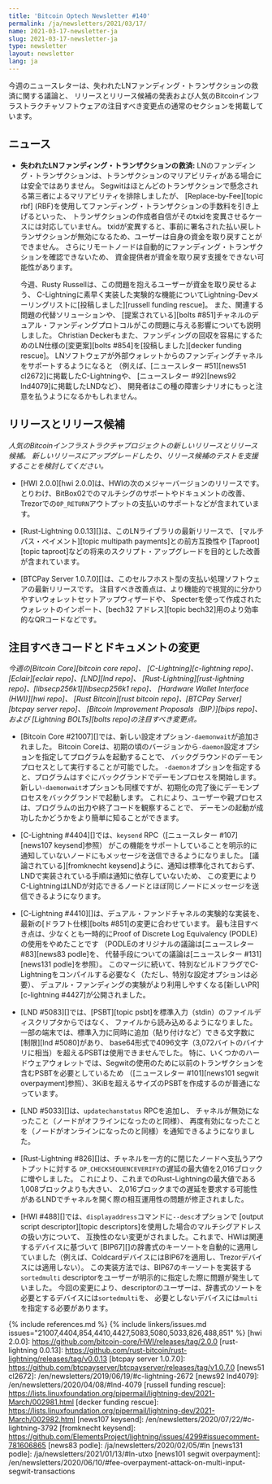 ```yaml
---
title: 'Bitcoin Optech Newsletter #140'
permalink: /ja/newsletters/2021/03/17/
name: 2021-03-17-newsletter-ja
slug: 2021-03-17-newsletter-ja
type: newsletter
layout: newsletter
lang: ja
---
```

今週のニュースレターは、失われたLNファンディング・トランザクションの救済に関する議論と、
リリースとリリース候補の発表および人気のBitcoinインフラストラクチャソフトウェアの注目すべき変更点の通常のセクションを掲載しています。

## ニュース

- **<!--rescuing-lost-ln-funding-transactions-->失われたLNファンディング・トランザクションの救済:**
  LNのファンディング・トランザクションは、トランザクションのマリアビリティがある場合には安全ではありません。
  Segwitはほとんどのトランザクションで懸念される第三者によるマリアビリティを排除しましたが、
  [Replace-by-Fee][topic rbf] (RBF)を使用してファンディング・トランザクションの手数料を引き上げるといった、
  トランザクションの作成者自信がそのtxidを変異させるケースには対応していません。
  txidが変異すると、事前に署名された払い戻しトランザクションが無効になるため、ユーザーは自身の資金を取り戻すことができません。
  さらにリモートノードは自動的にファンディング・トランザクションを確認できないため、
  資金提供者が資金を取り戻す支援をできない可能性があります。

    今週、Rusty Russellは、この問題を抱えるユーザーが資金を取り戻せるよう、
    C-Lightningに素早く実装した実験的な機能についてLightning-Devメーリングリストに[投稿しました][russell funding rescue]。
    また、関連する問題の代替ソリューションや、
    [提案されている][bolts #851]チャネルのデュアル・ファンディングプロトコルがこの問題に与える影響についても説明しました。
    Christian Deckerもまた、ファンディングの回収を容易にするためのLN仕様の[変更案][bolts #854]を[投稿しました][decker funding rescue]。
    LNソフトウェアが外部ウォレットからのファンディングチャネルをサポートするようになると
    （例えば、[ニュースレター #51][news51 cl2672]に掲載したC-Lightningや、
    [ニュースレター #92][news92 lnd4079]に掲載したLNDなど）、
    開発者はこの種の障害シナリオにもっと注意を払うようになるかもしれません。

## リリースとリリース候補

*人気のBitcoinインフラストラクチャプロジェクトの新しいリリースとリリース候補。
新しいリリースにアップグレードしたり、リリース候補のテストを支援することを検討してください。*

- [HWI 2.0.0][hwi 2.0.0]は、HWIの次のメジャーバージョンのリリースです。
  とりわけ、BitBox02でのマルチシグのサポートやドキュメントの改善、
  Trezorでの`OP_RETURN`アウトプットの支払いのサポートなどが含まれています。

- [Rust-Lightning 0.0.13][]は、このLNライブラリの最新リリースで、
  [マルチパス・ペイメント][topic multipath payments]との前方互換性や
  [Taproot][topic taproot]などの将来のスクリプト・アップグレードを目的とした改善が含まれています。

- [BTCPay Server 1.0.7.0][]は、このセルフホスト型の支払い処理ソフトウェアの最新リリースです。
  注目すべき改善点は、より機能的で視覚的に分かりやすいウォレットセットアップウィザードや、
  Specterを使って作成されたウォレットのインポート、[bech32 アドレス][topic bech32]用のより効率的なQRコードなどです。

## 注目すべきコードとドキュメントの変更

*今週の[Bitcoin Core][bitcoin core repo]、
[C-Lightning][c-lightning repo]、[Eclair][eclair repo]、[LND][lnd repo]、
[Rust-Lightning][rust-lightning repo]、[libsecp256k1][libsecp256k1 repo]、
[Hardware Wallet Interface (HWI)][hwi repo]、
[Rust Bitcoin][rust bitcoin repo]、[BTCPay Server][btcpay server repo]、
[Bitcoin Improvement Proposals（BIP）][bips repo]、および
[Lightning BOLTs][bolts repo]の注目すべき変更点。*

- [Bitcoin Core #21007][]では、新しい設定オプション`-daemonwait`が追加されました。
  Bitcoin Coreは、初期の頃のバージョンから`-daemon`設定オプションを指定してプログラムを起動することで、
  バックグラウンドのデーモンプロセスとして実行することが可能でした。
  `-daemon`オプションを指定すると、プログラムはすぐにバックグランドでデーモンプロセスを開始します。
  新しい`-daemonwait`オプションも同様ですが、初期化の完了後にデーモンプロセスをバックグランドで起動します。
  これにより、ユーザーや親プロセスは、プログラムの出力や終了コードを観察することで、
  デーモンの起動が成功したかどうかをより簡単に知ることができます。

- [C-Lightning #4404][]では、`keysend` RPC（[ニュースレター #107][news107 keysend]参照）
  がこの機能をサポートしていることを明示的に通知していないノードにもメッセージを送信できるようになりました。
  [議論されている][fromknecht keysend]ように、通知は標準化されておらず、
  LNDで実装されている手順は通知に依存していないため、
  この変更によりC-LightningはLNDが対応できるノードとほぼ同じノードにメッセージを送信できるようになります。

- [C-Lightning #4410][]は、デュアル・ファンドチャネルの実験的な実装を、
  最新の[ドラフト仕様][bolts #851]の変更に合わせています。
  最も注目すべき点は、少なくとも一時的にProof of Discrete Log Equivalency (PODLE)の使用をやめたことです
  （PODLEのオリジナルの議論は[ニュースレター #83][news83 podle]を、
  代替手段についての議論は[ニュースレター #131][news131 podle]を参照）。
  このマージに続いて、特別なビルドフラグでC-Lightningをコンパイルする必要なく（ただし、特別な設定オプションは必要）、
  デュアル・ファンディングの実験がより利用しやすくなる[新しいPR][c-lightning #4427]が公開されました。

- [LND #5083][]では、[PSBT][topic psbt]を標準入力（stdin）のファイルディスクリプタからではなく、
  ファイルから読み込めるようになりました。
  一部の端末では、標準入力に同時に追加（貼り付けなど）できる文字数に[制限][lnd #5080]があり、
  base64形式で4096文字（3,072バイトのバイナリに相当）を超えるPSBTは使用できませんでした。
  特に、いくつかのハードウェアウォレットでは、Segwitの使用のために以前のトランザクションを含むPSBTを必要としているため
  （[ニュースレター #101][news101 segwit overpayment]参照）、3KiBを超えるサイズのPSBTを作成するのが普通になっています。

- [LND #5033][]は、`updatechanstatus` RPCを追加し、
  チャネルが無効になったこと（ノードがオフラインになったのと同様）、
  再度有効になったことを（ノードがオンラインになったのと同様）を通知できるようになりました。

- [Rust-Lightning #826][]は、チャネルを一方的に閉じたノードへ支払うアウトプットに対する
  `OP_CHECKSEQUENCEVERIFY`の遅延の最大値を2,016ブロックに増やしました。
  これにより、これまでのRust-Lightningの最大値である1,008ブロックよりも大きい、
  2,016ブロックまでの遅延を要求する可能性があるLNDでチャネルを開く際の相互運用性の問題が修正されました。

- [HWI #488][]では、`displayaddress`コマンドに`--desc`オプションで
  [output script descriptor][topic descriptors]を使用した場合のマルチシグアドレスの扱い方について、
  互換性のない変更がされました。これまで、HWIは関連するデバイスに基づいて
  [BIP67][]の辞書式のキーソートを自動的に適用していました（例えば、ColdcardデバイスにはBIP67を適用し、Trezorデバイスには適用しない）。
  この実装方法では、BIP67のキーソートを実装する`sortedmulti` descriptorをユーザーが明示的に指定した際に問題が発生していました。
  今回の変更により、descriptorのユーザーは、辞書式のソートを必要とするデバイスには`sortedmulti`を、
  必要としないデバイスには`multi`を指定する必要があります。

{% include references.md %}
{% include linkers/issues.md issues="21007,4404,854,4410,4427,5083,5080,5033,826,488,851" %}
[hwi 2.0.0]: https://github.com/bitcoin-core/HWI/releases/tag/2.0.0
[rust-lightning 0.0.13]: https://github.com/rust-bitcoin/rust-lightning/releases/tag/v0.0.13
[btcpay server 1.0.7.0]: https://github.com/btcpayserver/btcpayserver/releases/tag/v1.0.7.0
[news51 cl2672]: /en/newsletters/2019/06/19/#c-lightning-2672
[news92 lnd4079]: /en/newsletters/2020/04/08/#lnd-4079
[russell funding rescue]: https://lists.linuxfoundation.org/pipermail/lightning-dev/2021-March/002981.html
[decker funding rescue]: https://lists.linuxfoundation.org/pipermail/lightning-dev/2021-March/002982.html
[news107 keysend]: /en/newsletters/2020/07/22/#c-lightning-3792
[fromknecht keysend]: https://github.com/ElementsProject/lightning/issues/4299#issuecomment-781606865
[news83 podle]: /ja/newsletters/2020/02/05/#ln
[news131 podle]: /ja/newsletters/2021/01/13/#ln-utxo
[news101 segwit overpayment]: /en/newsletters/2020/06/10/#fee-overpayment-attack-on-multi-input-segwit-transactions
